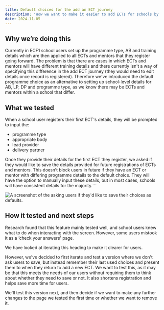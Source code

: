 ```yaml
---
title: Default choices for the add an ECT journey
description: "How we want to make it easier to add ECTs for schools by allowing users to save default programme choices."
date: 2024-11-05
---
```


## Why we’re doing this

Currently in ECF1 school users set up the programme type, AB and training details which are then applied to all ECTs and mentors that they register going forward. The problem is that there are cases in which ECTs and mentors will have different training details and there currently isn't a way of specifying this difference in the add ECT journey (they would need to edit details once record is registered).
Therefore we've introduced the default programme choice as an alternative to setting up school-level details for AB, LP, DP and programme type, as we know there may be ECTs and mentors within a school that differ.

## What we tested

When a school user registers their first ECT's details, they will be prompted to input the:
- programme type
- appropriate body
- lead provider
- delivery partner

Once they provide their details for the first ECT they register, we asked if they would like to save the details provided for future registrations of ECTs and mentors. This doesn’t block users in future if they have an ECT or mentor with differing programme details to the default choice. They will have the option to manually input these details, but in most cases, schools will have consistent details for the majority.```

![A screenshot of the asking users if they'd like to save their choices as defaults.](/ecf-v2/saving-default-choices/screenshot1.png)

## How it tested and next steps

Research found that this feature mainly tested well, and school users knew what to do when interacting with the screen. However, some users mistook it as a ‘check your answers' page.

We have looked at iterating this heading to make it clearer for users. 

However, we've decided to first iterate and test a version where we don't ask users to save, but instead remember their last used choices and present them to when they return to add a new ECT. We want to test this, as it may be that this meets the needs of our users without requiring them to think about whether they need to save or not. It also shortens registration and helps save more time for users.

We'll test this version next, and then decide if we want to make any further changes to the page we tested the first time or whether we want to remove it.
